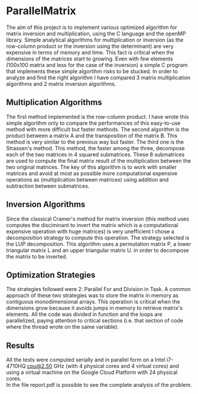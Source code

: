 # ParallelMatrix
The aim of this project is to implement various optimized algorithm for matrix inversion and multiplication, using the C language and the openMP library. Simple analytical algorithms for multiplication or inversion (as the row-column product or the inversion using the determinant) are very expensive in terms of memory and time. This fact is critical when the dimensions of the matrices start to growing. Even with few elements (100x100 matrix and less for the case of the inversion) a simple C program that implements these simple algortihm risks to be stucked. In order to analyze and find the right algorithm I have compared 3 matrix multiplication algorithms and 2 matrix inversion algorithms.
## Multiplication Algorithms
The first method implemented is the row-column product. I have wrote this simple algorithm only to compare the performances of this easy-to-use method with more difficult but faster methods. The second algorithm is the product between a matrix A and the transposition of the matrix B. This method is very similar to the previous way but faster. The third one is the Strassen's method. This method, the faster among the three, decompose each of the two matrices in 4 squared submatrices. These 8 submatrices are used to compute the final matrix result of the multiplication between the two original matrices. The key of this algorithm is to work with smaller matrices and avoid at most as possible more computational expensive operations as (multiplication between matrices) using addition and subtraction between submatrices.
## Inversion Algorithms
Since the classical Cramer's method for matrix inversion (this method uses computes the disciminant to invert the matrix which is a computational expensive operation with huge matrices) is very unefficient I chose a decomposition strategy to compute this operation. The strategy selected is the LUP decomposition. This algorithm uses a permutation matrix P, a lower triangular matrix L and an upper triangular matrix U. in order to decompose the matrix to be inverted.
## Optimization Strategies
The strategies followed were 2: Parallel For and Division in Task. A common approach of these two strategies was to store the matrix in memory as contiguous monodimensional arrays. This operation is critical when the dimensions grow because it avoids jumps in memory to retrieve matrix's elements. All the code was divided in function and the loops are parallelized, paying attention to critical sections (i.e. that section of code where the thread wrote on the same variable).
## Results
All the tests were computed serially and in parallel form on a Intel i7-4710HQ cpu@2.50 GHz (with 4 physical cores and 4 virtual cores) and using a virtual machine on the Google Cloud Platform with 24 physical cores.\
In the file report.pdf is possible to see the complete analysis of the problem.


